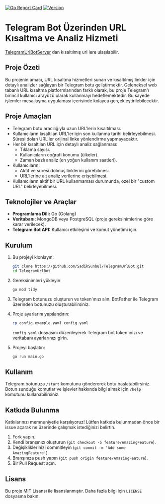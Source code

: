[![Go Report Card](https://goreportcard.com/badge/github.com/SadikSunbul/TelegramUrlBot)](https://goreportcard.com/report/github.com/SadikSunbul/TelegramUrlBot)
[![Version](https://img.shields.io/badge/Version-1.0-blue)]()
# Telegram Bot Üzerinden URL Kısaltma ve Analiz Hizmeti
[TelegramUrlBotServer](https://github.com/SadikSunbul/TelegramUrlBotServer) dan kısaltılmış url lere ulaşılabilir.
## Proje Özeti
Bu projenin amacı, URL kısaltma hizmetleri sunan ve kısaltılmış linkler için detaylı analizler sağlayan bir Telegram botu geliştirmektir. Geleneksel web tabanlı URL kısaltma platformlarından farklı olarak, bu proje Telegram'ı birincil kullanıcı arayüzü olarak kullanmayı hedeflemektedir. Bu sayede işlemler mesajlaşma uygulaması içerisinde kolayca gerçekleştirilebilecektir.

## Proje Amaçları
- Telegram botu aracılığıyla uzun URL'lerin kısaltılması.
- Kullanıcıların kısaltılan URL'ler için son kullanma tarihi belirleyebilmesi. Süresi dolan URL'ler orijinal linke yönlendirme yapmayacaktır.
- Her bir kısaltılan URL için detaylı analiz sağlanması:
  - Tıklama sayısı.
  - Kullanıcıların coğrafi konumu (ülkeler).
  - Zaman bazlı analiz (en yoğun kullanım saatleri).
- Kullanıcıların:
  - Aktif ve süresi dolmuş linklerini görebilmesi.
  - URL'lerine ait analiz verilerine erişebilmesi.
- Kullanıcıların aktif bir URL kullanmaması durumunda, özel bir "custom URL" belirleyebilmesi.

## Teknolojiler ve Araçlar
- **Programlama Dili:** Go (Golang)
- **Veritabanı:** MongoDB veya PostgreSQL (proje gereksinimlerine göre karar verilecek).
- **Telegram Bot API:** Kullanıcı etkileşimi ve komut yönetimi için.

## Kurulum
1. Bu projeyi klonlayın:
    ```bash
    git clone https://github.com/SadikSunbul/TelegramUrlBot.git
    cd TelegramUrlBot
    ```
2. Gereksinimleri yükleyin:
    ```bash
    go mod tidy
    ```
3. Telegram botunuzu oluşturun ve token'ınızı alın. BotFather ile Telegram üzerinden botunuzu oluşturabilirsiniz.

4. Proje ayarlarını yapılandırın:
    ```bash
    cp config.example.yaml config.yaml
    ```
    `config.yaml` dosyasını düzenleyerek Telegram bot token'ınızı ve veritabanı ayarlarınızı girin.

5. Projeyi başlatın:
    ```bash
    go run main.go
    ```

## Kullanım
Telegram botunuza `/start` komutunu göndererek botu başlatabilirsiniz. Botun sunduğu komutlar ve işlevler hakkında bilgi almak için `/help` komutunu kullanabilirsiniz.

## Katkıda Bulunma
Katkılarınızı memnuniyetle karşılıyoruz! Lütfen katkıda bulunmadan önce bir issue açarak ne üzerinde çalışmak istediğinizi belirtin.

1. Fork yapın.
2. Kendi branşınızı oluşturun (`git checkout -b feature/AmazingFeature`).
3. Değişikliklerinizi commitleyin (`git commit -m 'Add some AmazingFeature'`).
4. Branşınıza push yapın (`git push origin feature/AmazingFeature`).
5. Bir Pull Request açın.

## Lisans
Bu proje MIT Lisansı ile lisanslanmıştır. Daha fazla bilgi için `LICENSE` dosyasına bakın.
